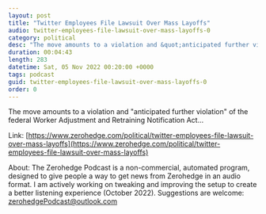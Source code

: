 ```yaml
---
layout: post
title: "Twitter Employees File Lawsuit Over Mass Layoffs"
audio: twitter-employees-file-lawsuit-over-mass-layoffs-0
category: political
desc: "The move amounts to a violation and &quot;anticipated further violation&quot; of the federal Worker Adjustment and Retraining Notification Act..."
duration: 00:04:43
length: 283
datetime: Sat, 05 Nov 2022 00:20:00 +0000
tags: podcast
guid: twitter-employees-file-lawsuit-over-mass-layoffs-0
order: 0
---
```

The move amounts to a violation and &quot;anticipated further violation&quot; of the federal Worker Adjustment and Retraining Notification Act...

Link: [https://www.zerohedge.com/political/twitter-employees-file-lawsuit-over-mass-layoffs](https://www.zerohedge.com/political/twitter-employees-file-lawsuit-over-mass-layoffs)

About: The Zerohedge Podcast is a non-commercial, automated program, designed to give people a way to get news from Zerohedge in an audio format.  I am actively working on tweaking and improving the setup to create a better listening experience (October 2022).  Suggestions are welcome: [zerohedgePodcast@outlook.com](mailto:zerohedgePodcast@outlook.com)